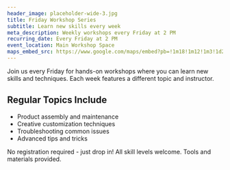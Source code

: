 ```yaml
---
header_image: placeholder-wide-3.jpg
title: Friday Workshop Series
subtitle: Learn new skills every week
meta_description: Weekly workshops every Friday at 2 PM
recurring_date: Every Friday at 2 PM
event_location: Main Workshop Space
maps_embed_src: https://www.google.com/maps/embed?pb=!1m18!1m12!1m3!1d2371.5540438557828!2d-2.2794691244293137!3d53.530020972343095!2m3!1f0!2f0!3f0!3m2!1i1024!2i768!4f13.1!3m3!1m2!1s0x487baf2a5dca4691%3A0x5a433474b4b1a56a!2sChobble!5e0!3m2!1snl!2snl!4v1754922246959!5m2!1snl!2snl
---
```


Join us every Friday for hands-on workshops where you can learn new skills and techniques. Each week features a different topic and instructor.

## Regular Topics Include

- Product assembly and maintenance
- Creative customization techniques
- Troubleshooting common issues
- Advanced tips and tricks

No registration required - just drop in! All skill levels welcome. Tools and materials provided.